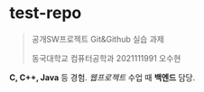 # test-repo

> 공개SW프로젝트 Git&Github 실습 과제
> 
> 동국대학교 컴퓨터공학과 2021111991 오수현

**C, C++, Java** 등 경험.
*웹프로젝트* 수업 때 **백엔드** 담당.
